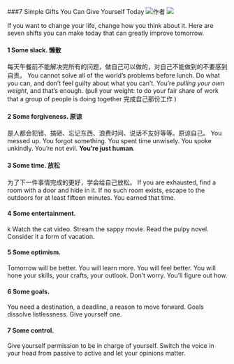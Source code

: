 ###7 Simple Gifts You Can Give Yourself Today
![作者](./_image/2020-07-08-16-41-14.png)
![](./_image/2020-07-08-16-40-35.jpg)

If you want to change your life, change how you think about it. Here are seven shifts you can make today that can greatly improve tomorrow.

#### 1 Some slack. 懒散
每天午餐前不能解决完所有的问题，做自己可以做的，对自己不能做到的不要感到自责。
You cannot solve all of the world’s problems before lunch. Do what you can, and don’t feel guilty about what you can’t. You’re *pulling your own weight*, and that’s enough.
(pull your weight: to do your fair share of work that a group of people is doing together 完成自己那份工作 )


#### 2 Some forgiveness. 原谅
是人都会犯错、搞砸、忘记东西、浪费时间、说话不友好等等。原谅自己。
You messed up. You forgot something. You spent time unwisely. You spoke unkindly. You’re not evil. **You’re just human**.

#### 3 Some time. 放松
为了下一件事情完成的更好，学会给自己放松。
If you are exhausted, find a room with a door and hide in it. If no such room exists, escape to the outdoors for at least fifteen minutes. You earned that time.

#### 4 Some entertainment.
k
Watch the cat video. Stream the sappy movie. Read the pulpy novel. Consider it a form of vacation.

#### 5 Some optimism.

Tomorrow will be better. You will learn more. You will feel better. You will hone your skills, your crafts, your outlook. Don’t worry. You’ll figure out how.

#### 6 Some goals.

You need a destination, a deadline, a reason to move forward. Goals dissolve listlessness. Give yourself one.

#### 7 Some control.

Give yourself permission to be in charge of yourself. Switch the voice in your head from passive to active and let your opinions matter.